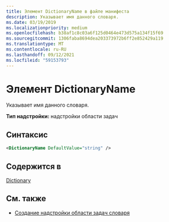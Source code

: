 ```yaml
---
title: Элемент DictionaryName в файле манифеста
description: Указывает имя данного словаря.
ms.date: 03/19/2019
ms.localizationpriority: medium
ms.openlocfilehash: b38af1c8c03a6f125d0464e473d575a134f15f69
ms.sourcegitcommit: 1306faba8694dea203373972b6ff2e852429a119
ms.translationtype: MT
ms.contentlocale: ru-RU
ms.lasthandoff: 09/12/2021
ms.locfileid: "59153793"
---
```

# <a name="dictionaryname-element"></a>Элемент DictionaryName

Указывает имя данного словаря.

**Тип надстройки:** надстройки области задач

## <a name="syntax"></a>Синтаксис

```XML
<DictionaryName DefaultValue="string" />
```

## <a name="contained-in"></a>Содержится в

[Dictionary](dictionary.md)

## <a name="see-also"></a>См. также

- [Создание надстройки области задач словаря](../../word/dictionary-task-pane-add-ins.md)
